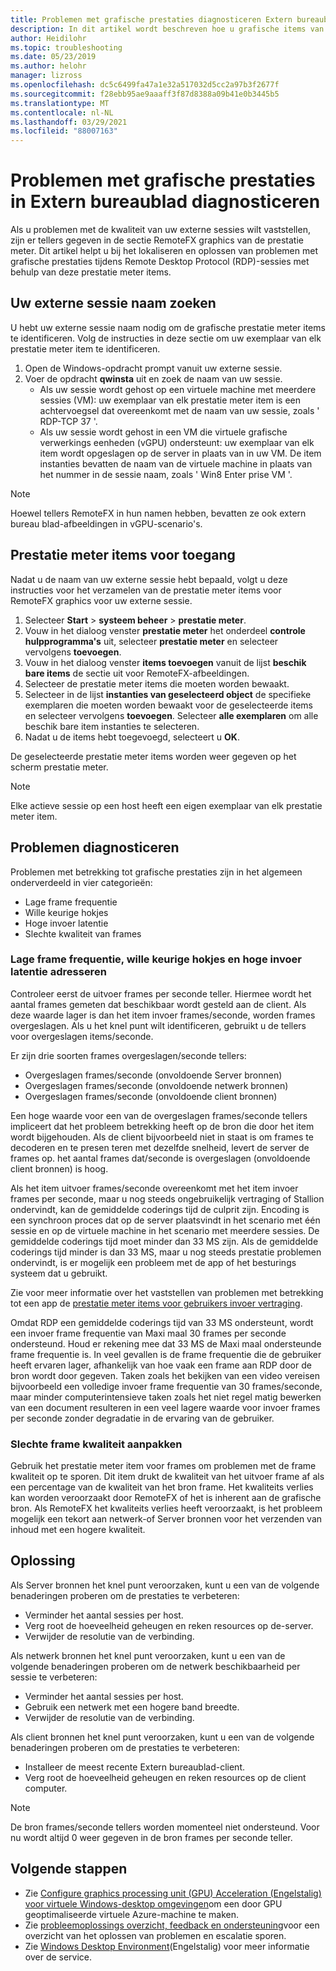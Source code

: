 ```yaml
---
title: Problemen met grafische prestaties diagnosticeren Extern bureaublad-Azure
description: In dit artikel wordt beschreven hoe u grafische items van RemoteFX in extern bureau blad-protocol sessies gebruikt voor het vaststellen van prestatie problemen met afbeeldingen in Windows virtueel bureau blad.
author: Heidilohr
ms.topic: troubleshooting
ms.date: 05/23/2019
ms.author: helohr
manager: lizross
ms.openlocfilehash: dc5c6499fa47a1e32a517032d5cc2a97b3f2677f
ms.sourcegitcommit: f28ebb95ae9aaaff3f87d8388a09b41e0b3445b5
ms.translationtype: MT
ms.contentlocale: nl-NL
ms.lasthandoff: 03/29/2021
ms.locfileid: "88007163"
---
```

# <a name="diagnose-graphics-performance-issues-in-remote-desktop"></a>Problemen met grafische prestaties in Extern bureaublad diagnosticeren

Als u problemen met de kwaliteit van uw externe sessies wilt vaststellen, zijn er tellers gegeven in de sectie RemoteFX graphics van de prestatie meter. Dit artikel helpt u bij het lokaliseren en oplossen van problemen met grafische prestaties tijdens Remote Desktop Protocol (RDP)-sessies met behulp van deze prestatie meter items.

## <a name="find-your-remote-session-name"></a>Uw externe sessie naam zoeken

U hebt uw externe sessie naam nodig om de grafische prestatie meter items te identificeren. Volg de instructies in deze sectie om uw exemplaar van elk prestatie meter item te identificeren.

1. Open de Windows-opdracht prompt vanuit uw externe sessie.
2. Voer de opdracht **qwinsta** uit en zoek de naam van uw sessie.
    - Als uw sessie wordt gehost op een virtuele machine met meerdere sessies (VM): uw exemplaar van elk prestatie meter item is een achtervoegsel dat overeenkomt met de naam van uw sessie, zoals ' RDP-TCP 37 '.
    - Als uw sessie wordt gehost in een VM die virtuele grafische verwerkings eenheden (vGPU) ondersteunt: uw exemplaar van elk item wordt opgeslagen op de server in plaats van in uw VM. De item instanties bevatten de naam van de virtuele machine in plaats van het nummer in de sessie naam, zoals ' Win8 Enter prise VM '.

>[!NOTE]
> Hoewel tellers RemoteFX in hun namen hebben, bevatten ze ook extern bureau blad-afbeeldingen in vGPU-scenario's.

## <a name="access-performance-counters"></a>Prestatie meter items voor toegang

Nadat u de naam van uw externe sessie hebt bepaald, volgt u deze instructies voor het verzamelen van de prestatie meter items voor RemoteFX graphics voor uw externe sessie.

1. Selecteer **Start**  >  **systeem beheer**  >  **prestatie meter**.
2. Vouw in het dialoog venster **prestatie meter** het onderdeel **controle hulpprogramma's** uit, selecteer **prestatie meter** en selecteer vervolgens **toevoegen**.
3. Vouw in het dialoog venster **items toevoegen** vanuit de lijst **beschik bare items** de sectie uit voor RemoteFX-afbeeldingen.
4. Selecteer de prestatie meter items die moeten worden bewaakt.
5. Selecteer in de lijst **instanties van geselecteerd object** de specifieke exemplaren die moeten worden bewaakt voor de geselecteerde items en selecteer vervolgens **toevoegen**. Selecteer **alle exemplaren** om alle beschik bare item instanties te selecteren.
6. Nadat u de items hebt toegevoegd, selecteert u **OK**.

De geselecteerde prestatie meter items worden weer gegeven op het scherm prestatie meter.

>[!NOTE]
>Elke actieve sessie op een host heeft een eigen exemplaar van elk prestatie meter item.

## <a name="diagnose-issues"></a>Problemen diagnosticeren

Problemen met betrekking tot grafische prestaties zijn in het algemeen onderverdeeld in vier categorieën:

- Lage frame frequentie
- Wille keurige hokjes
- Hoge invoer latentie
- Slechte kwaliteit van frames

### <a name="addressing-low-frame-rate-random-stalls-and-high-input-latency"></a>Lage frame frequentie, wille keurige hokjes en hoge invoer latentie adresseren

Controleer eerst de uitvoer frames per seconde teller. Hiermee wordt het aantal frames gemeten dat beschikbaar wordt gesteld aan de client. Als deze waarde lager is dan het item invoer frames/seconde, worden frames overgeslagen. Als u het knel punt wilt identificeren, gebruikt u de tellers voor overgeslagen items/seconde.

Er zijn drie soorten frames overgeslagen/seconde tellers:

- Overgeslagen frames/seconde (onvoldoende Server bronnen)
- Overgeslagen frames/seconde (onvoldoende netwerk bronnen)
- Overgeslagen frames/seconde (onvoldoende client bronnen)

Een hoge waarde voor een van de overgeslagen frames/seconde tellers impliceert dat het probleem betrekking heeft op de bron die door het item wordt bijgehouden. Als de client bijvoorbeeld niet in staat is om frames te decoderen en te presen teren met dezelfde snelheid, levert de server de frames op. het aantal frames dat/seconde is overgeslagen (onvoldoende client bronnen) is hoog.

Als het item uitvoer frames/seconde overeenkomt met het item invoer frames per seconde, maar u nog steeds ongebruikelijk vertraging of Stallion ondervindt, kan de gemiddelde coderings tijd de culprit zijn. Encoding is een synchroon proces dat op de server plaatsvindt in het scenario met één sessie en op de virtuele machine in het scenario met meerdere sessies. De gemiddelde coderings tijd moet minder dan 33 MS zijn. Als de gemiddelde coderings tijd minder is dan 33 MS, maar u nog steeds prestatie problemen ondervindt, is er mogelijk een probleem met de app of het besturings systeem dat u gebruikt.

Zie voor meer informatie over het vaststellen van problemen met betrekking tot een app de [prestatie meter items voor gebruikers invoer vertraging](/windows-server/remote/remote-desktop-services/rds-rdsh-performance-counters/).

Omdat RDP een gemiddelde coderings tijd van 33 MS ondersteunt, wordt een invoer frame frequentie van Maxi maal 30 frames per seconde ondersteund. Houd er rekening mee dat 33 MS de Maxi maal ondersteunde frame frequentie is. In veel gevallen is de frame frequentie die de gebruiker heeft ervaren lager, afhankelijk van hoe vaak een frame aan RDP door de bron wordt door gegeven. Taken zoals het bekijken van een video vereisen bijvoorbeeld een volledige invoer frame frequentie van 30 frames/seconde, maar minder computerintensieve taken zoals het niet regel matig bewerken van een document resulteren in een veel lagere waarde voor invoer frames per seconde zonder degradatie in de ervaring van de gebruiker.

### <a name="addressing-poor-frame-quality"></a>Slechte frame kwaliteit aanpakken

Gebruik het prestatie meter item voor frames om problemen met de frame kwaliteit op te sporen. Dit item drukt de kwaliteit van het uitvoer frame af als een percentage van de kwaliteit van het bron frame. Het kwaliteits verlies kan worden veroorzaakt door RemoteFX of het is inherent aan de grafische bron. Als RemoteFX het kwaliteits verlies heeft veroorzaakt, is het probleem mogelijk een tekort aan netwerk-of Server bronnen voor het verzenden van inhoud met een hogere kwaliteit.

## <a name="mitigation"></a>Oplossing

Als Server bronnen het knel punt veroorzaken, kunt u een van de volgende benaderingen proberen om de prestaties te verbeteren:

- Verminder het aantal sessies per host.
- Verg root de hoeveelheid geheugen en reken resources op de-server.
- Verwijder de resolutie van de verbinding.

Als netwerk bronnen het knel punt veroorzaken, kunt u een van de volgende benaderingen proberen om de netwerk beschikbaarheid per sessie te verbeteren:

- Verminder het aantal sessies per host.
- Gebruik een netwerk met een hogere band breedte.
- Verwijder de resolutie van de verbinding.

Als client bronnen het knel punt veroorzaken, kunt u een van de volgende benaderingen proberen om de prestaties te verbeteren:

- Installeer de meest recente Extern bureaublad-client.
- Verg root de hoeveelheid geheugen en reken resources op de client computer.

> [!NOTE]
> De bron frames/seconde tellers worden momenteel niet ondersteund. Voor nu wordt altijd 0 weer gegeven in de bron frames per seconde teller.

## <a name="next-steps"></a>Volgende stappen

- Zie [Configure graphics processing unit (GPU) Acceleration (Engelstalig) voor virtuele Windows-desktop omgevingen](configure-vm-gpu.md)om een door GPU geoptimaliseerde virtuele Azure-machine te maken.
- Zie [probleemoplossings overzicht, feedback en ondersteuning](troubleshoot-set-up-overview.md)voor een overzicht van het oplossen van problemen en escalatie sporen.
- Zie [Windows Desktop Environment](environment-setup.md)(Engelstalig) voor meer informatie over de service.
